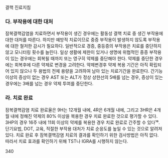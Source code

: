결핵 진료지침

### 다. 부작용에 대한 대처

잠복결핵감염을 치료하면서 부작용이 생긴 경우에는 활동성 결핵 치료 중 생긴 부작용에 대한 대처를 따른다. 하지만 예방적 치료이므로 중증 부작용이 발생하지 않도록 부작용에 대한 철저한 감시가 필요하다. 일반적으로 경증, 중등증의 부작용은 치료를 중단하지 않고 모니터링 횟수를 늘린다. 일상 생활에 제한이 있거나 생명에 위협적인 중증 부작용이 있는 경우에는 회복될 때까지 또는 영구히 약제를 중단해야 한다. 약제를 중단한 경우에는 회복후에 다른 약제로 변경을 고려한다. 약제변경후 약제 복용 기간은 아직 확립되어 있지 않으나 두 용법의 전체 용량을 고려하여 남아 있는 치료기간을 완료한다. 간기능 이상의 증상이 없는 경우 AST 또는 ALT가 정상 상한선의 5배를 넘는 경우, 증상이 있는 경우에는 3배를 넘는 경우 약제 투여를 중단한다.

### 라. 치료 완료

잠복결핵감염 치료 완료율은 9H는 12개월 내에, 4R은 6개월 내에, 그리고 3HR은 4개월 내에 정해진 약제의 80% 이상을 복용한 경우 치료 완료한 것으로 평가할 수 있다. 3HP의 경우 16주 내에 11회 이상의 약제를 복용한 경우 치료 완료로 간주할 수 있다¹⁶. 단기요법, DOT, 교육, 적절한 부작용 대처가 치료 순응도를 높일 수 있는 것으로 알려져 있다.
치료 완료 후 잠복결핵감염 치료의 결과를 확인하기 위한 검사방법은 아직 없다. 따라서 치료 효과를 확인하기 위해 TST나 IGRA를 시행하지 않는다.

<PAGE>340
